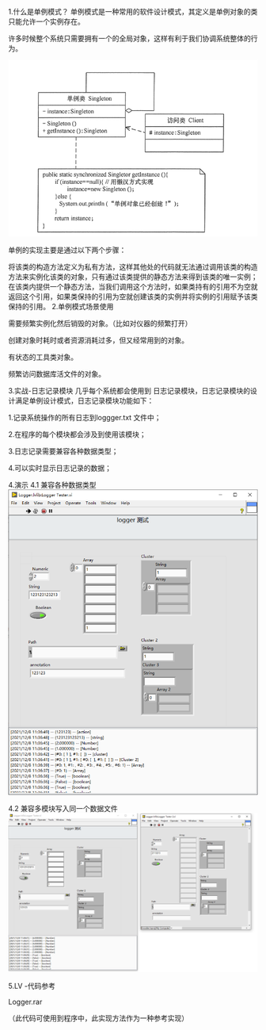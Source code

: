1.什么是单例模式？
单例模式是一种常用的软件设计模式，其定义是单例对象的类只能允许一个实例存在。

许多时候整个系统只需要拥有一个的全局对象，这样有利于我们协调系统整体的行为。


![image](./assets/UML.jpg)




单例的实现主要是通过以下两个步骤：

将该类的构造方法定义为私有方法，这样其他处的代码就无法通过调用该类的构造方法来实例化该类的对象，只有通过该类提供的静态方法来得到该类的唯一实例；
在该类内提供一个静态方法，当我们调用这个方法时，如果类持有的引用不为空就返回这个引用，如果类保持的引用为空就创建该类的实例并将实例的引用赋予该类保持的引用。
2.单例模式场景使用


需要频繁实例化然后销毁的对象。（比如对仪器的频繁打开）

创建对象时耗时或者资源消耗过多，但又经常用到的对象。

有状态的工具类对象。

频繁访问数据库活文件的对象。

3.实战-日志记录模块
几乎每个系统都会使用到 日志记录模块，日志记录模块的设计满足单例设计模式，日志记录模块功能如下：

1.记录系统操作的所有日志到loggger.txt 文件中；

2.在程序的每个模块都会涉及到使用该模块；

3.日志记录需要兼容各种数据类型；

4.可以实时显示日志记录的数据；



4.演示
4.1 兼容各种数据类型
 ![image](./assets/LV-Demo.jpg)



4.2 兼容多模块写入同一个数据文件
![image](./assets/LV-Demo-2.jpg)



5.LV -代码参考

Logger.rar

（此代码可使用到程序中，此实现方法作为一种参考实现）



